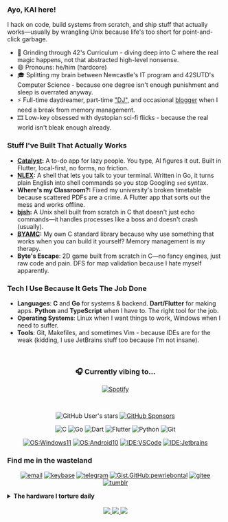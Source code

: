 ### Ayo, KAI here!

I hack on code, build systems from scratch, and ship stuff that actually works—usually by wrangling Unix because life's too short for point-and-click garbage.

- 🔭 Grinding through 42's Curriculum - diving deep into C where the real magic happens, not that abstracted high-level nonsense.
- 😄 Pronouns: he/him (hardcore)
- 🎓 Splitting my brain between Newcastle's IT program and 42SUTD's Computer Science - because one degree isn't enough punishment and sleep is overrated anyway.
- ⚡ Full-time daydreamer, part-time ["DJ"](https://img.bontal.net/p/0), and occasional [blogger](https://blog.bontal.net) when I need a break from memory management.
- 🎞️ Low-key obsessed with dystopian sci-fi flicks - because the real world isn't bleak enough already.

### Stuff I've Built That Actually Works

- **[Catalyst](https://catalyst.bontal.net):** A to-do app for lazy people. You type, AI figures it out. Built in Flutter, local-first, no forms, no friction.
- **[NLEX](https://nlex.bontal.net):** A shell that lets you talk to your terminal. Written in Go, it turns plain English into shell commands so you stop Googling `sed` syntax.
- **Where's my Classroom?:** Fixed my university's broken timetable because scattered PDFs are a crime. A Flutter app that sorts out the mess and works offline.
- **[bjsh](https://github.com/pewriebontal/bjsh):** A Unix shell built from scratch in C that doesn't just echo commands—it handles processes like a boss and doesn't crash (usually).
- **[BYAMC](https://github.com/pewriebontal/byamc):** My own C standard library because why use something that works when you can build it yourself? Memory management is my therapy.
- **Byte's Escape**: 2D game built from scratch in C—no fancy engines, just raw code and pain. DFS for map validation because I hate myself apparently.

### Tech I Use Because It Gets The Job Done

- **Languages**: **C** and **Go** for systems & backend. **Dart/Flutter** for making apps. **Python** and **TypeScript** when I have to. The right tool for the job.
- **Operating Systems**: Linux when I want things to work, Windows when I need to suffer.
- **Tools**: Git, Makefiles, and sometimes Vim - because IDEs are for the weak (kidding, I use JetBrains stuff too because I'm not insane).

 <div align="center">

### 🎧 Currently vibing to...

[![Spotify](https://drprls.bontal.net/api/spotify?background_color=0d1117&border_color=bbbbbb)](https://open.spotify.com/user/h9o65sjkmkrh2awusq2t8e6vi)

</div>
</br>

<div align="center">
  
  ![GitHub User's stars](https://img.shields.io/github/stars/pewriebontal?style=flat-square&affiliations=OWNER%2CCOLLABORATOR&label=GH%20stars)
  [![GitHub Sponsors](https://img.shields.io/github/sponsors/pewriebontal?label=GH%20sponsors&style=flat-square)](https://github.com/sponsors/pewriebontal)

![C](https://img.shields.io/badge/c-%2300599C.svg?style=flat-square&logo=c&logoColor=white)
![Go](https://img.shields.io/badge/go-%2300ADD8.svg?style=flat-square&logo=go&logoColor=white)
![Dart](https://img.shields.io/badge/dart-%230175C2.svg?style=flat-square&logo=dart&logoColor=white)
![Flutter](https://img.shields.io/badge/Flutter-%2302569B.svg?style=flat-square&logo=Flutter&logoColor=white)
![Python](https://img.shields.io/badge/python-3670A0?style=flat-square&logo=python&logoColor=ffdd54)
![Git](https://img.shields.io/badge/git-%23F05033.svg?style=flat-square&logo=git&logoColor=white)

[![OS:Windows11](https://img.shields.io/badge/OS-Windows11-blue?style=flat-square&logo=microsoft)](https://www.microsoft.com)
[![OS:Android10](https://img.shields.io/badge/OS-Android10-green?style=flat-square&logo=android)](https://www.android.com/)
[![IDE:VSCode](https://img.shields.io/badge/IDE-VSCode-blue?style=flat-square&logo=visualstudiocode)](https://code.visualstudio.com/)
[![IDE:Jetbrains](https://img.shields.io/badge/IDE-JetbrainsIDEs-magenta?style=flat-square&logo=Jetbrains)](https://www.jetbrains.com/idea/)

</div>

### Find me in the wasteland

<div align="center">

[![email](https://img.shields.io/badge/Email-0x@bontal.net-purple?style=flat-square&logo=gmail)](mailto:0x@bontal.net)
[![keybase](https://img.shields.io/badge/Keybase-pewriebontal-blue?style=flat-square&logo=keybase)](https://keybase.io/pewriebontal)
[![telegram](https://img.shields.io/badge/Telegram-pewriebontal-blue?style=flat-square&logo=telegram)](https://t.me/404)
[![Gist.GitHub:pewriebontal](https://img.shields.io/badge/Gist-pewriebontal-red?style=flat-square&logo=GitHub)](https://gist.github.com/pewriebontal)
[![gitee](https://img.shields.io/badge/gitee-pewriebontal-red?style=flat-square&logo=gitee)](https://gitee.com/pewriebontal)
[![tumblr](https://img.shields.io/badge/tumblr-pewriebontal-red?style=flat-square&logo=tumblr)](https://tumblr.bontal.net)

</div>

<details>
    <summary><strong>The hardware I torture daily</strong></summary>
    <ul>
        <li>CPU: Intel® Core™ i9-13900H (14 cores, 20 threads - overkill for most days, but compiling C without waiting is nice)</li>
        <li>GPU: NVIDIA® Geforce RTX™ 3050 4GB (handles visualization just fine, occasional gaming when I need a break from segfaults)</li>
        <li>RAM: 16GB LPDDR5 (wish it was 32GB but we can't have everything)</li>
        <li>SSD: 1TB NVMe (fast enough that waiting for compiles is almost bearable)</li>
        <li>OS: Windows 11 + WSL2 with Arch Linux (because dual booting is so 2010)</li>
    </ul>
</details>

</br>

<div align="center">
  <a href="https://github.com/vn7n24fzkq/github-profile-summary-cards">
    <img src="https://github-profile-summary-cards.vercel.app/api/cards/profile-details?username=pewriebontal&theme=github" />
  </a>
  <a href="https://github.com/vn7n24fzkq/github-profile-summary-cards">
    <img src="https://github-profile-summary-cards.vercel.app/api/cards/stats?username=pewriebontal&theme=github" />
  </a>
  <a href="https://github.com/vn7n24fzkq/github-profile-summary-cards">
    <img src="https://github-profile-summary-cards.vercel.app/api/cards/repos-per-language?username=pewriebontal&theme=github" />
  </a>
</div>
